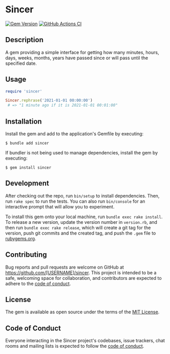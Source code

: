 # Sincer
[![Gem Version](https://badge.fury.io/rb/sincer.svg)](https://rubygems.org/gems/sincer)
[![GitHub Actions CI](https://github.com/mikaneco/sincer/workflows/CI/badge.svg)](https://github.com/mikaneco/sincer/actions?query=workflow%3ACI)

## Description
A gem providing a simple interface for getting how many minutes, hours, days, weeks, months, years have passed since or will pass until the specified date.

## Usage
```ruby
require 'sincer'

Sincer.rephrase('2021-01-01 00:00:00')
 # => "1 minute ago if it is 2021-01-01 00:01:00"
```

## Installation

Install the gem and add to the application's Gemfile by executing:

    $ bundle add sincer

If bundler is not being used to manage dependencies, install the gem by executing:

    $ gem install sincer

## Development

After checking out the repo, run `bin/setup` to install dependencies. Then, run `rake spec` to run the tests. You can also run `bin/console` for an interactive prompt that will allow you to experiment.

To install this gem onto your local machine, run `bundle exec rake install`. To release a new version, update the version number in `version.rb`, and then run `bundle exec rake release`, which will create a git tag for the version, push git commits and the created tag, and push the `.gem` file to [rubygems.org](https://rubygems.org).

## Contributing

Bug reports and pull requests are welcome on GitHub at https://github.com/[USERNAME]/sincer. This project is intended to be a safe, welcoming space for collaboration, and contributors are expected to adhere to the [code of conduct](https://github.com/micaneco/sincer/blob/main/CODE_OF_CONDUCT.md).

## License

The gem is available as open source under the terms of the [MIT License](https://opensource.org/licenses/MIT).

## Code of Conduct

Everyone interacting in the Sincer project's codebases, issue trackers, chat rooms and mailing lists is expected to follow the [code of conduct](https://github.com/mikaneco/sincer/blob/main/CODE_OF_CONDUCT.md).
